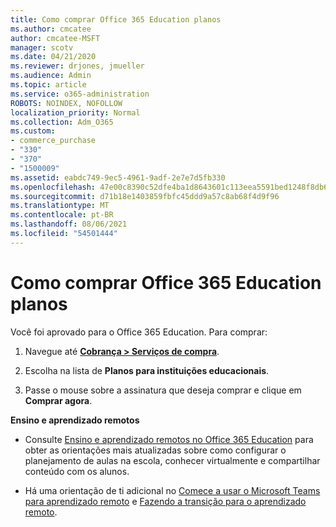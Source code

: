 ```yaml
---
title: Como comprar Office 365 Education planos
ms.author: cmcatee
author: cmcatee-MSFT
manager: scotv
ms.date: 04/21/2020
ms.reviewer: drjones, jmueller
ms.audience: Admin
ms.topic: article
ms.service: o365-administration
ROBOTS: NOINDEX, NOFOLLOW
localization_priority: Normal
ms.collection: Adm_O365
ms.custom:
- commerce_purchase
- "330"
- "370"
- "1500009"
ms.assetid: eabdc749-9ec5-4961-9adf-2e7e7d5fb330
ms.openlocfilehash: 47e00c8390c52dfe4ba1d8643601c113eea5591bed1248f8db6fe6d20cfa13c3
ms.sourcegitcommit: d71b18e1403859fbfc45ddd9a57c8ab68f4d9f96
ms.translationtype: MT
ms.contentlocale: pt-BR
ms.lasthandoff: 08/06/2021
ms.locfileid: "54501444"
---
```

# <a name="how-to-purchase-office-365-education-plans"></a>Como comprar Office 365 Education planos

Você foi aprovado para o Office 365 Education.  Para comprar:

1. Navegue até **[Cobrança > Serviços de compra](https://portal.office.com/AdminPortal/Home#/catalog)**.

2. Escolha na lista de **Planos para instituições educacionais**.

3. Passe o mouse sobre a assinatura que deseja comprar e clique em **Comprar agora**.

**Ensino e aprendizado remotos**

- Consulte [Ensino e aprendizado remotos no Office 365 Education](https://support.office.com/article/remote-teaching-and-learning-in-office-365-education-f651ccae-7b65-478b-8366-51bb884025c4) para obter as orientações mais atualizadas sobre como configurar o planejamento de aulas na escola, conhecer virtualmente e compartilhar conteúdo com os alunos.

- Há uma orientação de ti adicional no [Comece a usar o Microsoft Teams para aprendizado remoto](/MicrosoftTeams/remote-learning-edu) e [Fazendo a transição para o aprendizado remoto](https://www.microsoft.com/education/remote-learning).
